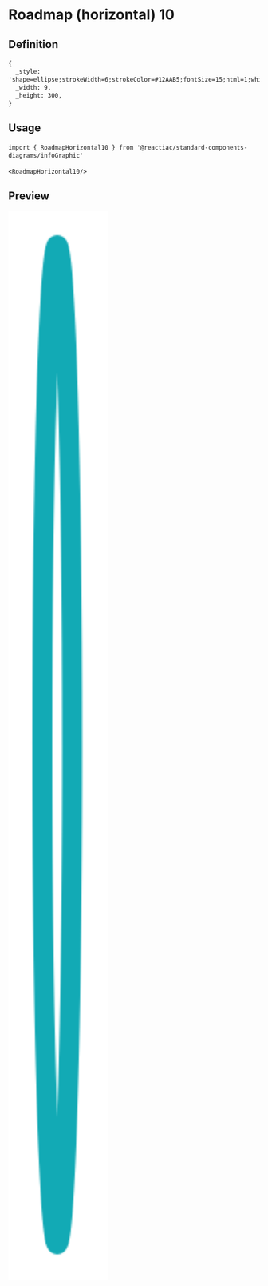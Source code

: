 # Roadmap (horizontal) 10

## Definition

```
{
  _style: 'shape=ellipse;strokeWidth=6;strokeColor=#12AAB5;fontSize=15;html=1;whiteSpace=wrap;fontStyle=1;fontColor=#12AAB5;',
  _width: 9,
  _height: 300,
}
```

## Usage

```
import { RoadmapHorizontal10 } from '@reactiac/standard-components-diagrams/infoGraphic'

<RoadmapHorizontal10/>
```

## Preview

<img src="./roadmap-horizontal-10.png" width="200"/>
